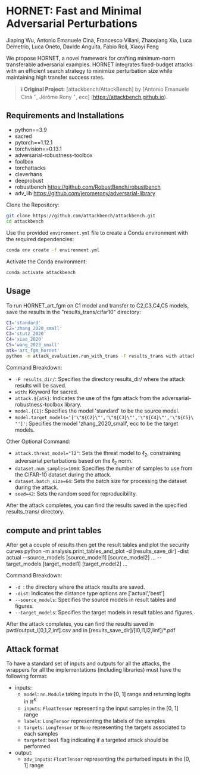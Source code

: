 # **HORNET**: Fast and Minimal Adversarial Perturbations
Jiaping Wu, Antonio Emanuele Cinà, Francesco Villani, Zhaoqiang Xia, Luca Demetrio, Luca Oneto, Davide Anguita, Fabio Roli, Xiaoyi Feng

We propose HORNET, a novel framework for crafting minimum-norm transferable adversarial examples. HORNET integrates fixed-budget attacks with an efficient search strategy to minimize perturbation size while maintaining high transfer success rates.

> **ℹ️ Original Project:** [attackbench/AttackBench] by [Antonio Emanuele Cinà $^\star$, Jérôme Rony $^\star$, ecc] (<https://attackbench.github.io>).

## Requirements and Installations

- python==3.9
- sacred
- pytorch==1.12.1
- torchvision==0.13.1
- adversarial-robustness-toolbox
- foolbox
- torchattacks
- cleverhans
- deeprobust
- robustbench https://github.com/RobustBench/robustbench
- adv_lib https://github.com/jeromerony/adversarial-library

Clone the Repository:
```bash
git clone https://github.com/attackbench/attackbench.git
cd attackbench
```

Use the provided `environment.yml` file to create a Conda environment with the required dependencies:
```bash
conda env create -f environment.yml
```

Activate the Conda environment: 
```bash
conda activate attackbench
```



## Usage

To run HORNET_art_fgm on C1 model and transfer to C2,C3,C4,C5 models, save the results in the "results_trans/cifar10" directory:

```bash
C1='standard'
C2='zhang_2020_small'
C3='stutz_2020'
C4='xiao_2020'
C5='wang_2023_small'
atk='art_fgm_hornet'
python -m attack_evaluation.run_with_trans -F results_trans with attack.${atk} model.${C1} model.target_models='['\"${C2}\"','\"${C3}\"','\"${C4}\"','\"${C5}\"']'
```

Command Breakdown:
- `-F results_dir/`: Specifies the directory results_dir/ where the attack results will be saved.
- `with`: Keyword for sacred.
- `attack.${atk}`: Indicates the use of the fgm attack from the adversarial-robustness-toolbox library.
- `model.{C1}`: Specifies the model 'standard' to be the source model.
- `model.target_models='['\"${C2}\"','\"${C3}\"','\"${C4}\"','\"${C5}\"']'`: Specifies the model 'zhang_2020_small', ecc to be the target models.

Other Optional Command:
- `attack.threat_model="l2"`: Sets the threat model to $\ell_2$, constraining adversarial perturbations based on the $\ell_2$ norm.
- `dataset.num_samples=1000`: Specifies the number of samples to use from the CIFAR-10 dataset during the attack.
- `dataset.batch_size=64`: Sets the batch size for processing the dataset during the attack.
- `seed=42`: Sets the random seed for reproducibility.

After the attack completes, you can find the results saved in the specified results_trans/ directory.

## compute and print tables
After get a couple of results then get the result tables and plot the security curves
python -m analysis.print_tables_and_plot -d [results_save_dir] -dist actual --source_models [source_model1] [source_model2] ... --target_models [target_model1]  [target_model2] ...

Command Breakdown:
- `-d `:  the directory  where the attack results are saved.
- `-dist`: Indicates the distance type options are ['actual','best']
- `--source_models`: Specifies the source models in result tables and figures.
- `--target_models`: Specifies the target models in result tables and figures.

After the attack completes, you can find the results saved in pwd/output_l[0,1,2,inf].csv and in [results_save_dir]/[l0,l1,l2,linf]/*.pdf



## Attack format

To have a standard set of inputs and outputs for all the attacks, the wrappers for all the implementations (including libraries) must have the following format:

- inputs:
    - `model`: `nn.Module` taking inputs in the [0, 1] range and returning logits in $\mathbb{R}^K$
    - `inputs`: `FloatTensor` representing the input samples in the [0, 1] range
    - `labels`: `LongTensor` representing the labels of the samples
    - `targets`: `LongTensor` or `None` representing the targets associated to each samples
    - `targeted`: `bool` flag indicating if a targeted attack should be performed
- output:
    - `adv_inputs`: `FloatTensor` representing the perturbed inputs in the [0, 1] range
